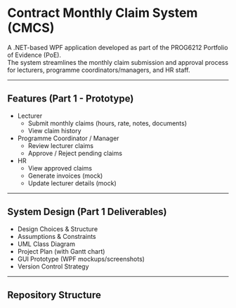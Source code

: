 # Contract Monthly Claim System (CMCS)

A .NET-based WPF application developed as part of the PROG6212 Portfolio of Evidence (PoE).  
The system streamlines the monthly claim submission and approval process for lecturers, programme coordinators/managers, and HR staff.

---

## Features (Part 1 - Prototype)
- Lecturer
  - Submit monthly claims (hours, rate, notes, documents)
  - View claim history
- Programme Coordinator / Manager
  - Review lecturer claims
  - Approve / Reject pending claims
- HR
  - View approved claims
  - Generate invoices (mock)
  - Update lecturer details (mock)

---

## System Design (Part 1 Deliverables)
- Design Choices & Structure
- Assumptions & Constraints
- UML Class Diagram
- Project Plan (with Gantt chart)
- GUI Prototype (WPF mockups/screenshots)
- Version Control Strategy

---

## Repository Structure

